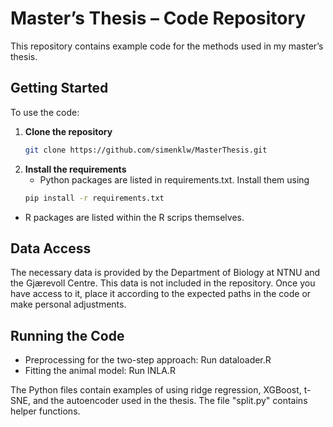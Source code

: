 # Master’s Thesis – Code Repository

This repository contains example code for the methods used in my master’s thesis.

## Getting Started

To use the code:

1. **Clone the repository**
   ```bash
   git clone https://github.com/simenklw/MasterThesis.git

2. **Install the requirements**
   - Python packages are listed in requirements.txt. Install them using
   ```bash
   pip install -r requirements.txt

  - R packages are listed within the R scrips themselves.

## Data Access
The necessary data is provided by the Department of Biology at NTNU and the Gjærevoll Centre. This data is not included in the repository. Once you have access to it, place it according to the expected paths in the code or make personal adjustments.


## Running the Code
- Preprocessing for the two-step approach: Run dataloader.R
- Fitting the animal model: Run INLA.R

The Python files contain examples of using ridge regression, XGBoost, t-SNE, and the autoencoder used in the thesis. The file "split.py" contains helper functions. 

